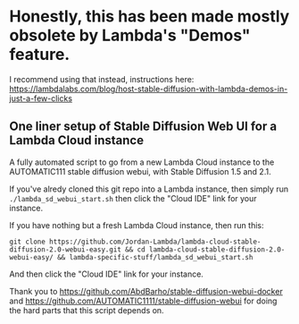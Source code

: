 # Honestly, this has been made mostly obsolete by Lambda's "Demos" feature.

I recommend using that instead, instructions here: https://lambdalabs.com/blog/host-stable-diffusion-with-lambda-demos-in-just-a-few-clicks


## One liner setup of Stable Diffusion Web UI for a Lambda Cloud instance

A fully automated script to go from a new Lambda Cloud instance to the AUTOMATIC111 stable diffusion webui, with Stable Diffusion 1.5 and 2.1.

If you've alredy cloned this git repo into a Lambda instance, then simply run `./lambda_sd_webui_start.sh` then click the "Cloud IDE" link for your instance.

If you have nothing but a fresh Lambda Cloud instance, then run this:
```
git clone https://github.com/Jordan-Lambda/lambda-cloud-stable-diffusion-2.0-webui-easy.git && cd lambda-cloud-stable-diffusion-2.0-webui-easy/ && lambda-specific-stuff/lambda_sd_webui_start.sh
```

And then click the "Cloud IDE" link for your instance.

Thank you to https://github.com/AbdBarho/stable-diffusion-webui-docker and https://github.com/AUTOMATIC1111/stable-diffusion-webui for doing the hard parts that this script depends on.
